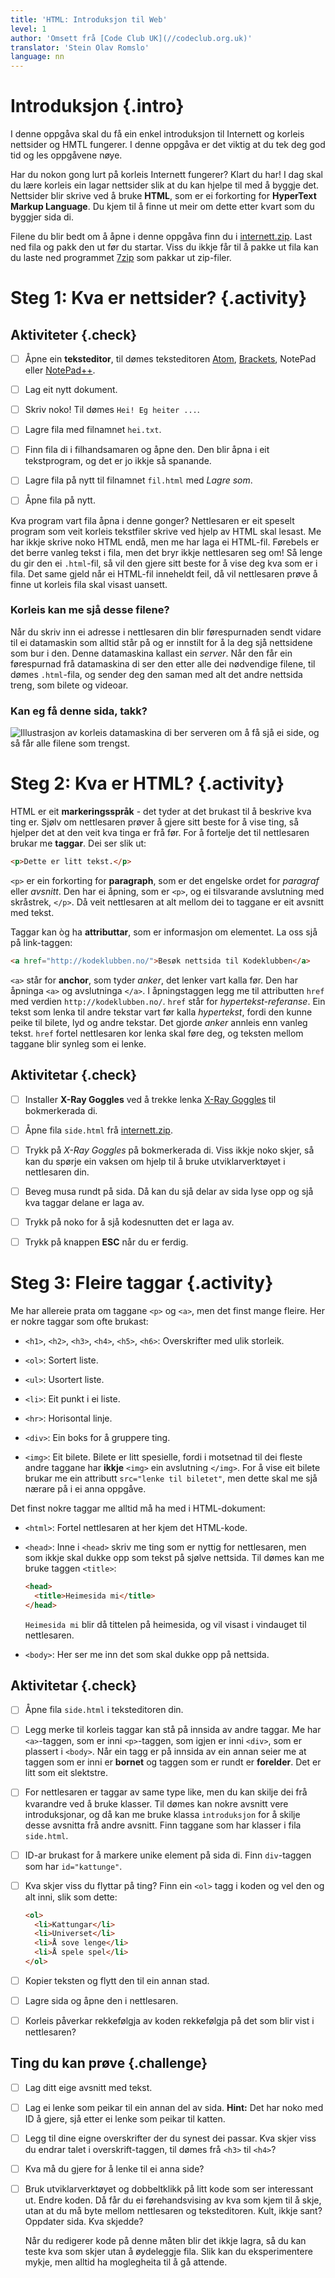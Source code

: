```yaml
---
title: 'HTML: Introduksjon til Web'
level: 1
author: 'Omsett frå [Code Club UK](//codeclub.org.uk)'
translator: 'Stein Olav Romslo'
language: nn
---
```



# Introduksjon {.intro}

I denne oppgåva skal du få ein enkel introduksjon til Internett og korleis
nettsider og HMTL fungerer. I denne oppgåva er det viktig at du tek deg god tid
og les oppgåvene nøye.

Har du nokon gong lurt på korleis Internett fungerer? Klart du har! I dag skal
du lære korleis ein lagar nettsider slik at du kan hjelpe til med å byggje det.
Nettsider blir skrive ved å bruke **HTML**, som er ei forkorting for **HyperText
Markup Language**. Du kjem til å finne ut meir om dette etter kvart som du
byggjer sida di.

Filene du blir bedt om å åpne i denne oppgåva finn du i
[internett.zip](internett.zip). Last ned fila og pakk den ut før du startar.
Viss du ikkje får til å pakke ut fila kan du laste ned programmet
[7zip](http://www.7-zip.org/) som pakkar ut zip-filer.


# Steg 1: Kva er nettsider? {.activity}

## Aktiviteter {.check}

- [ ] Åpne ein **teksteditor**, til dømes teksteditoren
      [Atom](http://atom.io), [Brackets](http://brackets.io/), NotePad eller
      [NotePad++](https://notepad-plus-plus.org/).

- [ ] Lag eit nytt dokument.

- [ ] Skriv noko! Til dømes `Hei! Eg heiter ...`.

- [ ] Lagre fila med filnamnet `hei.txt`.

- [ ] Finn fila di i filhandsamaren og åpne den. Den blir åpna i eit
  tekstprogram, og det er jo ikkje så spanande.

- [ ] Lagre fila på nytt til filnamnet `fil.html` med *Lagre som*.

- [ ] Åpne fila på nytt.

Kva program vart fila åpna i denne gonger? Nettlesaren er eit speselt program
som veit korleis tekstfiler skrive ved hjelp av HTML skal lesast. Me har ikkje
skrive noko HTML endå, men me har laga ei HTML-fil. Førebels er det berre vanleg
tekst i fila, men det bryr ikkje nettlesaren seg om! Så lenge du gir den ei
`.html`-fil, så vil den gjere sitt beste for å vise deg kva som er i fila. Det
same gjeld når ei HTML-fil inneheldt feil, då vil nettlesaren prøve å finne ut
korleis fila skal visast uansett.

### Korleis kan me sjå desse filene?

Når du skriv inn ei adresse i nettlesaren din blir førespurnaden sendt vidare
til ei datamaskin som alltid står på og er innstilt for å la deg sjå nettsidene
som bur i den. Denne datamaskina kallast ein *server*. Når den får ein
førespurnad frå datamaskina di ser den etter alle dei nødvendige filene, til
dømes `.html`-fila, og sender deg den saman med alt det andre nettsida treng,
som bilete og videoar.

### Kan eg få denne sida, takk?

![Illustrasjon av korleis datamaskina di ber serveren om å få sjå ei side, og så
får alle filene som trengst.](webdialog.png)


# Steg 2: Kva er HTML? {.activity}

HTML er eit **markeringsspråk** - det tyder at det brukast til å beskrive kva
ting er. Sjølv om nettlesaren prøver å gjere sitt beste for å vise ting, så
hjelper det at den veit kva tinga er frå før. For å fortelje det til nettlesaren
brukar me **taggar**. Dei ser slik ut:

```html
<p>Dette er litt tekst.</p>
```

`<p>` er ein forkorting for **paragraph**, som er det engelske ordet for
_paragraf_ eller _avsnitt_. Den har ei åpning, som er `<p>`, og ei tilsvarande
avslutning med skråstrek, `</p>`. Då veit nettlesaren at alt mellom dei to
taggane er eit avsnitt med tekst.

Taggar kan òg ha **attributtar**, som er informasjon om elementet. La oss sjå på
link-taggen:

```html
<a href="http://kodeklubben.no/">Besøk nettsida til Kodeklubben</a>
```

`<a>` står for **anchor**, som tyder _anker_, det lenker vart kalla før. Den har
åpninga `<a>` og avslutninga `</a>`. I åpningstaggen legg me til attributten
`href` med verdien `http://kodeklubben.no/`. `href` står for
*hypertekst-referanse*. Ein tekst som lenka til andre tekstar vart før kalla
*hypertekst*, fordi den kunne peike til bilete, lyd og andre tekstar. Det gjorde
*anker* annleis enn vanleg tekst. `href` fortel nettlesaren kor lenka skal føre
deg, og teksten mellom taggane blir synleg som ei lenke.

## Aktivitetar {.check}

- [ ] Installer **X-Ray Goggles** ved å trekke lenka <a
  href="javascript:(function () {var
  script=document.createElement('script');script.src='https://goggles.mozilla.org'+'/webxray.js';script.className='webxray';script.setAttribute('data-lang','en-US');script.setAttribute('data-baseuri','https://goggles.mozilla.org');document.body.appendChild(script);}())">X-Ray
  Goggles</a> til bokmerkerada di.

- [ ] Åpne fila `side.html` frå [internett.zip](internett.zip).

- [ ] Trykk på *X-Ray Goggles* på bokmerkerada di. Viss ikkje noko skjer, så kan
  du spørje ein vaksen om hjelp til å bruke utviklarverktøyet i nettlesaren din.

- [ ] Beveg musa rundt på sida. Då kan du sjå delar av sida lyse opp og sjå kva
  taggar delane er laga av.

- [ ] Trykk på noko for å sjå kodesnutten det er laga av.

- [ ] Trykk på knappen **ESC** når du er ferdig.


# Steg 3: Fleire taggar {.activity}

Me har allereie prata om taggane `<p>` og `<a>`, men det finst mange fleire. Her
er nokre taggar som ofte brukast:

- `<h1>`, `<h2>`, `<h3>`, `<h4>`, `<h5>`, `<h6>`: Overskrifter med ulik
  storleik.

- `<ol>`: Sortert liste.

- `<ul>`: Usortert liste.

- `<li>`: Eit punkt i ei liste.

- `<hr>`: Horisontal linje.

- `<div>`: Ein boks for å gruppere ting.

- `<img>`: Eit bilete. Bilete er litt spesielle, fordi i motsetnad til dei
  fleste andre taggane har **ikkje** `<img>` ein avslutning `</img>`. For å vise
  eit bilete brukar me ein attributt `src="lenke til biletet"`, men dette skal
  me sjå nærare på i ei anna oppgåve.

Det finst nokre taggar me alltid må ha med i HTML-dokument:

- `<html>`: Fortel nettlesaren at her kjem det HTML-kode.

- `<head>`: Inne i `<head>` skriv me ting som er nyttig for nettlesaren, men som
  ikkje skal dukke opp som tekst på sjølve nettsida. Til dømes kan me bruke
  taggen `<title>`:

  ```html
  <head>
    <title>Heimesida mi</title>
  </head>
  ```

  `Heimesida mi` blir då tittelen på heimesida, og vil visast i vindauget til
  nettlesaren.

- `<body>`: Her ser me inn det som skal dukke opp på nettsida.

## Aktivitetar {.check}

- [ ] Åpne fila `side.html` i teksteditoren din.

- [ ] Legg merke til korleis taggar kan stå på innsida av andre taggar. Me har
  `<a>`-taggen, som er inni `<p>`-taggen, som igjen er inni `<div>`, som er
  plassert i `<body>`. Når ein tagg er på innsida av ein annan seier me at
  taggen som er inni er **bornet** og taggen som er rundt er **forelder**. Det
  er litt som eit slektstre.

- [ ] For nettlesaren er taggar av same type like, men du kan skilje dei frå
  kvarandre ved å bruke klasser. Til dømes kan nokre avsnitt vere
  introduksjonar, og då kan me bruke klassa `introduksjon` for å skilje desse
  avsnitta frå andre avsnitt. Finn taggane som har klasser i fila `side.html`.

- [ ] ID-ar brukast for å markere unike element på sida di. Finn `div`-taggen
  som har `id="kattunge"`.

- [ ] Kva skjer viss du flyttar på ting? Finn ein `<ol>` tagg i koden og vel den
  og alt inni, slik som dette:

  ```html
  <ol>
    <li>Kattungar</li>
    <li>Universet</li>
    <li>Å sove lenge</li>
    <li>Å spele spel</li>
  </ol>
  ```

- [ ] Kopier teksten og flytt den til ein annan stad.

- [ ] Lagre sida og åpne den i nettlesaren.

- [ ] Korleis påverkar rekkefølgja av koden rekkefølgja på det som blir vist i
  nettlesaren?

## Ting du kan prøve {.challenge}

- [ ] Lag ditt eige avsnitt med tekst.

- [ ] Lag ei lenke som peikar til ein annan del av sida. **Hint:** Det har noko
  med ID å gjere, sjå etter ei lenke som peikar til katten.

- [ ] Legg til dine eigne overskrifter der du synest dei passar. Kva skjer viss
  du endrar talet i overskrift-taggen, til dømes frå `<h3>` til `<h4>`?

- [ ] Kva må du gjere for å lenke til ei anna side?

- [ ] Bruk utviklarverktøyet og dobbeltklikk på litt kode som ser interessant
  ut. Endre koden. Då får du ei førehandsvising av kva som kjem til å skje, utan
  at du må byte mellom nettlesaren og teksteditoren. Kult, ikkje sant? Oppdater
  sida. Kva skjedde?

  Når du redigerer kode på denne måten blir det ikkje lagra,
  så du kan teste kva som skjer utan å øydeleggje fila. Slik kan du
  eksperimentere mykje, men alltid ha moglegheita til å gå attende.
